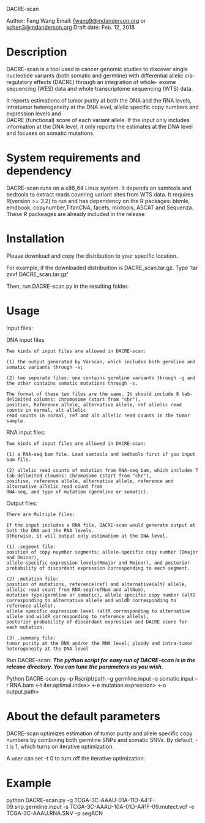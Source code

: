 DACRE-scan

Author: Fang Wang
Email: fwang9@mdanderson.org or kchen3@mdanderson.org
Draft date: Feb. 12, 2018

Description
===========
DACRE-scan is a tool used in cancer genomic studies to discover single nucleotide variants (both somatic and germline) 
with differential allelic cis-regulatory effects (DACRE) through an integration of whole- exome sequencing (WES) data and whole transcriptome sequencing (WTS) data.

It reports estimations of tumor purity at both the DNA and the RNA levels, intratumor heterogeneity at the DNA level, allelic specific copy numbers and expression levels and  
DACRE (functional) score of each variant allele. If the input only includes information at the DNA level, it only reports the estimates at the DNA level and 
focuses on somatic mutations. 

System requirements and dependency
==================================
DACRE-scan runs on a x86_64 Linux system. It depends on samtools and bedtools to extract reads covering variant sites from WTS data. 
It requires R(version >= 3.2)
to run and has dependency on the R packages: bbmle, emdbook, copynumber,TitanCNA, facets, mixtools, ASCAT and Sequenza. 
These R packeages are already included in the release

Installation
============
Please download and copy the distribution to your specific location. 

For example, if the downloaded distribuition is DACRE_scan.tar.gz.
	Type 'tar zxvf DACRE_scan.tar.gz'

Then, run DACRE-scan.py in the resulting folder.

Usage
=====
Input files: 

DNA input files: 

	Two kinds of input files are allowed in DACRE-scan:

	(1) the output generated by Varscan, which includes both germline and somatic variants through -v;

	(2) two seperate files: one contains germline variants through -g and the other contains somatic mutations through -s. 

	The format of these two files are the same. It should include 8 tab-delimited columns: chromosome (start from "chr"), 
	position, Reference allele, alternative allele, ref allelic read counts in normal, alt allelic 
	read counts in normal, ref and alt allelic read counts in the tumor sample.

RNA input files:

	Two kinds of input files are allowed in DACRE-scan:

	(1) a RNA-seq bam file. Load samtools and bedtools first if you input bam file.

	(2) allelic read counts of mutation from RNA-seq bam, which includes 7 tab-delimited cloumns: chromosome (start from "chr"),
	positive, reference allele, alternative allele, reference and alternative allelic read count from
	RNA-seq, and type of mutation (germline or somatic).    

Output files: 

	There are Multiple files: 

	If the input includes a RNA file, DACRE-scan would generate output at both the DNA and the RNA levels. 
	Otherwise, it will output only estimation at the DNA level.

	(1) .segment file: 
	position of copy nuymber segments; allele-specific copy number (Dmajor and Dminor), 
	allele-specific expression levels(Rmajor and Rminor), and posterior probability of discordant expression corresponding to each segment.

	(2) .mutation file: 
	position of mutations, reference(ref) and alternative(alt) allele, allelic read count from RNA-seq(refNum and altNum),
	mutation type(germline or somatic), allele specific copy number (altD corresponding to alternative allele and wildD corresponding to reference allele),
	allele specific expression level (altR corresponding to alternative allele and wildR corresponding to reference allele),
	posterior probability of discordant expression and DACRE score for each mutation.

	(3) .summary file: 
	tumor purity at the DNA and/or the RNA level; ploidy and intra-tumor heterogeneity at the DNA level

Run DACRE-scan:
***The python script for easy run of DACRE-scan is in the release directory. You can tune the
parameters as you wish.***

Python DACRE-scan.py –p Rscript/path –g germline.input –s somatic.input –r RNA.bam <-t iter.optimal.index> <-e mutation.expression> <-o output.path>

About the default parameters
========================
DACRE-scan optimizes estimation of tumor purity and allele specific copy numbers by combining both germline SNPs and somatic SNVs. By default, -t is 1, which turns on iterative optimization.

A user can set -t 0 to turn off the iterative optimization.


Example
=====
python DACRE-scan.py -g TCGA-3C-AAAU-01A-11D-A41F-09.snp.germline.input -s TCGA-3C-AAAU-10A-01D-A41F-09.mutect.vcf -e TCGA-3C-AAAU.RNA.SNV -p segACN
